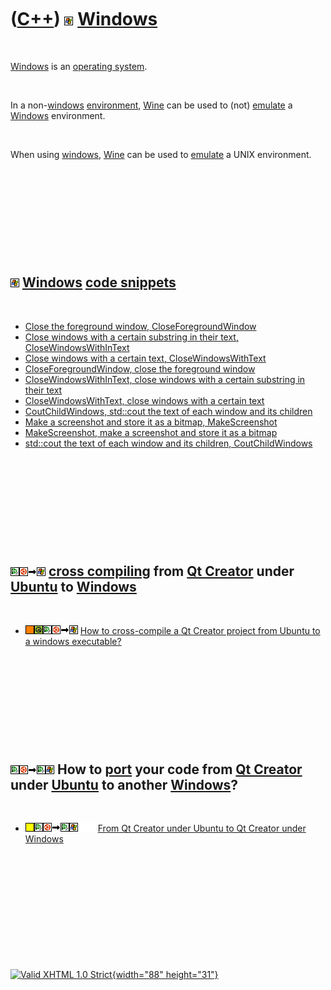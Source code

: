 



 

 

 

 

 

([C++](Cpp.htm)) ![Windows](PicWindows.png) [Windows](CppWindows.htm)
=====================================================================

 

[Windows](CppWindows.htm) is an [operating system](CppOs.htm).

 

In a non-[windows](CppWindows.htm) [environment](CppOs.htm),
[Wine](CppWine.htm) can be used to (not) [emulate](CppEmulate.htm) a
[Windows](CppWindows.htm) environment.

 

When using [windows](CppWindows.htm), [Wine](CppCygwin.htm) can be used
to [emulate](CppEmulate.htm) a UNIX environment.

 

 

 

 

 

![Windows](PicWindows.png) [Windows](CppWindows.htm) [code snippets](CppCodeSnippets.htm)
-----------------------------------------------------------------------------------------

 

-   [Close the foreground window,
    CloseForegroundWindow](CppCloseForegroundWindow.htm)
-   [Close windows with a certain substring in their text,
    CloseWindowsWithInText](CppCloseWindowsWithInText.htm)
-   [Close windows with a certain text,
    CloseWindowsWithText](CppCloseWindowsWithText.htm)
-   [CloseForegroundWindow, close the foreground
    window](CppCloseForegroundWindow.htm)
-   [CloseWindowsWithInText, close windows with a certain substring in
    their text](CppCloseWindowsWithInText.htm)
-   [CloseWindowsWithText, close windows with a certain
    text](CppCloseWindowsWithText.htm)
-   [CoutChildWindows, std::cout the text of each window and its
    children](CppCoutChildWindows.htm)
-   [Make a screenshot and store it as a bitmap,
    MakeScreenshot](CppMakeScreenshot.htm)
-   [MakeScreenshot, make a screenshot and store it as a
    bitmap](CppMakeScreenshot.htm)
-   [std::cout the text of each window and its children,
    CoutChildWindows](CppCoutChildWindows.htm)

 

 

 

 

 

![Qt Creator](PicQtCreator.png)![Ubuntu](PicUbuntu.png)![to](PicTo.png)![Windows](PicWindows.png) [cross compiling](CppCrossCompile.htm) from [Qt Creator](CppQtCreator.htm) under [Ubuntu](CppUbuntu.htm) to [Windows](CppWindows.htm)
---------------------------------------------------------------------------------------------------------------------------------------------------------------------------------------------------------------------------------------

 

-   ![?FAIL](PicOrange.png)![Qt](PicQt.png)![Qt
    Creator](PicQtCreator.png)![Ubuntu](PicUbuntu.png)![to](PicTo.png)![Windows](PicWindows.png)
    [How to cross-compile a Qt Creator project from Ubuntu to a windows
    executable?](CppQtCrosscompileToWindows.htm)

 

 

 

 

 

![Qt Creator](PicQtCreator.png)![Ubuntu](PicUbuntu.png)![to](PicTo.png)![Qt Creator](PicQtCreator.png)![Windows](PicWindows.png) How to [port](CppPort.htm) your code from [Qt Creator](CppQtCreator.htm) under [Ubuntu](CppUbuntu.htm) to another [Windows](CppWindows.htm)?
-----------------------------------------------------------------------------------------------------------------------------------------------------------------------------------------------------------------------------------------------------------------------------

 

-   ![?OKAY](PicYellow.png)![Qt
    Creator](PicQtCreator.png)![Ubuntu](PicUbuntu.png)![to](PicTo.png)![Qt
    Creator](PicQtCreator.png)![Windows](PicWindows.png)![
    ](PicSpacer.png)![ ](PicSpacer.png) [From Qt Creator under Ubuntu to
    Qt Creator under
    Windows](CppPortQtCreatorUbuntuToQtCreatorWindows.htm)

 

 

 

 

 





 

[![Valid XHTML 1.0 Strict](valid-xhtml10.png){width="88"
height="31"}](http://validator.w3.org/check?uri=referer)
